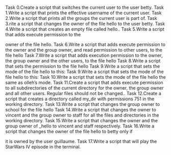 Task 0.Create a script that switches the current user to the user betty.
Task 1.Write a script that prints the effective username of the current user.
Task 2.Write a script that prints all the groups the current user is part of.
Task 3.rite a script that changes the owner of the file hello to the user betty.
Task 4.Write a script that creates an empty file called hello..
Task 5.Write a script that adds execute permission to the

 owner of the file hello.
Task 6.Write a script that adds execute permission to the owner and the group owner, and read permission to other users, to the file hello
Task 7.Write a script that adds execution permission to the owner, the group owner and the other users, to the file hello
Task 8.Write a script that sets the permission to the file hello
Task 9.Write a script that sets the mode of the file hello to this:
Task 9.Write a script that sets the mode of the file hello to this:
Task 10.Write a script that sets the mode of the file hello the same as olleh’s mode.
Task 11.Create a script that adds execute permission to all subdirectories of the current directory for the owner, the group owner and all other users. Regular files should not be changed..
Task 12.Create a script that creates a directory called my_dir with permissions 751 in the working directory.
Task 13.Write a script that changes the group owner to school for the file hello
Task 14.Write a script that changes the owner to vincent and the group owner to staff for all the files and directories in the working directory.
Task 15.Write a script that changes the owner and the group owner of _hello to vincent and staff respectively.
Task 16.Write a script that changes the owner of the file hello to betty only if

 it is owned by the user guillaume.
Task 17.Write a script that will play the StarWars IV episode in the terminal.
